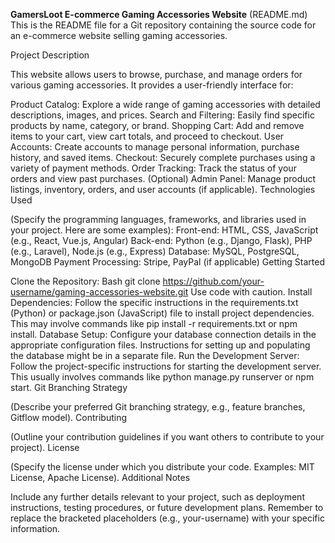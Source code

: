 <b> GamersLoot E-commerce Gaming Accessories Website</b> (README.md)
This is the README file for a Git repository containing the source code for an e-commerce website selling gaming accessories.

Project Description

This website allows users to browse, purchase, and manage orders for various gaming accessories. It provides a user-friendly interface for:

Product Catalog: Explore a wide range of gaming accessories with detailed descriptions, images, and prices.
Search and Filtering: Easily find specific products by name, category, or brand.
Shopping Cart: Add and remove items to your cart, view cart totals, and proceed to checkout.
User Accounts: Create accounts to manage personal information, purchase history, and saved items.
Checkout: Securely complete purchases using a variety of payment methods.
Order Tracking: Track the status of your orders and view past purchases.
(Optional) Admin Panel: Manage product listings, inventory, orders, and user accounts (if applicable).
Technologies Used

(Specify the programming languages, frameworks, and libraries used in your project. Here are some examples):
Front-end: HTML, CSS, JavaScript (e.g., React, Vue.js, Angular)
Back-end: Python (e.g., Django, Flask), PHP (e.g., Laravel), Node.js (e.g., Express)
Database: MySQL, PostgreSQL, MongoDB
Payment Processing: Stripe, PayPal (if applicable)
Getting Started

Clone the Repository:
Bash
git clone https://github.com/your-username/gaming-accessories-website.git
Use code with caution.
Install Dependencies:
Follow the specific instructions in the requirements.txt (Python) or package.json (JavaScript) file to install project dependencies.
This may involve commands like pip install -r requirements.txt or npm install.
Database Setup:
Configure your database connection details in the appropriate configuration files.
Instructions for setting up and populating the database might be in a separate file.
Run the Development Server:
Follow the project-specific instructions for starting the development server. This usually involves commands like python manage.py runserver or npm start.
Git Branching Strategy

(Describe your preferred Git branching strategy, e.g., feature branches, Gitflow model).
Contributing

(Outline your contribution guidelines if you want others to contribute to your project).
License

(Specify the license under which you distribute your code. Examples: MIT License, Apache License).
Additional Notes

Include any further details relevant to your project, such as deployment instructions, testing procedures, or future development plans.
Remember to replace the bracketed placeholders (e.g., your-username) with your specific information.
